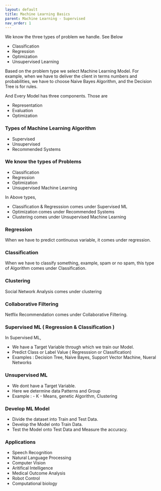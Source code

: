 ```yaml
---
layout: default
title: Machine Learning Basics
parent: Machine Learning - Supervised
nav_order: 1
---
```


We know the three types of problem we handle.  See Below 
- Classification
- Regression
- Optimization
- Unsupervised Learning

Based on the problem type we select Machine Learning Model.  For example, when we have to deliver the client in terms numbers and probabilities, we have to choose Naive Bayes Algorithm, and the Decision Tree is for rules.

And Every Model has three components. Those are  
- Representation
- Evaluation
- Optimization 

### Types of Machine Learning Algorithm
- Supervised
- Unsupervised
- Recommended Systems

### We know the types of Problems
- Classification
- Regression
- Optimization
- Unsupervised Machine Learning

In Above types, 
- Classification & Regresssion comes under Supervised ML
- Optimization comes under Recommended Systems
- Clustering comes under Unsupervised Machine Learning

### Regression
When we have to predict continuous variable, it comes under regression.
### Classification
When we have to classify something, example, spam or no spam, this type of Algorithm comes under Classification.
### Clustering 
Social Network Analysis comes under clustering
### Collaborative Filtering
Netflix Recommendation comes under Collaborative Filtering.

### Supervised ML ( Regression & Classification )
In Supervised ML, 
- We have a Target Variable through which we train our Model.
- Predict Class or Label Value ( Regresssion or Classification)
- Examples : Decision Tree, Naive Bayes, Support Vector Machine, Nueral Networks
### Unsupervised ML
- We dont have a Target Variable. 
- Here we determine data Patterns and Group
- Example : - K - Means, genetic Algorithm, Clustering

### Develop ML Model
- Divide the dataset into Train and Test Data.
- Develop the Model onto Train Data.
- Test the Model onto Test Data and Measure the accuracy.

### Applications
- Speech Recognition
- Natural Language Processing
- Computer Vision
- Aritifical Intelligence
- Medical Outcome Analysis
- Robot Control
- Computational biology
